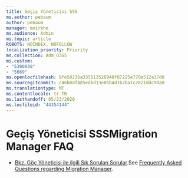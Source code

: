 ```yaml
---
title: Geçiş Yöneticisi SSS
ms.author: pebaum
author: pebaum
manager: mnirkhe
ms.audience: Admin
ms.topic: article
ROBOTS: NOINDEX, NOFOLLOW
localization_priority: Priority
ms.collection: Adm_O365
ms.custom:
- "5300030"
- "5669"
ms.openlocfilehash: 9fe58236a335613526948f87225e770e512a37d8
ms.sourcegitcommit: c46b8df485edbd13e8bb4d1b2ba1c2821ddc9da0
ms.translationtype: MT
ms.contentlocale: tr-TR
ms.lasthandoff: 05/23/2020
ms.locfileid: "44354144"
---
```

# <a name="migration-manager-faq"></a><span data-ttu-id="2e68f-102">Geçiş Yöneticisi SSS</span><span class="sxs-lookup"><span data-stu-id="2e68f-102">Migration Manager FAQ</span></span>

- <span data-ttu-id="2e68f-103">[Bkz. Göç Yöneticisi ile ilgili Sık Sorulan Sorular](https://docs.microsoft.com/sharepointmigration/mm-faqs).</span><span class="sxs-lookup"><span data-stu-id="2e68f-103">See [Frequently Asked Questions regarding Migration Manager](https://docs.microsoft.com/sharepointmigration/mm-faqs).</span></span>

